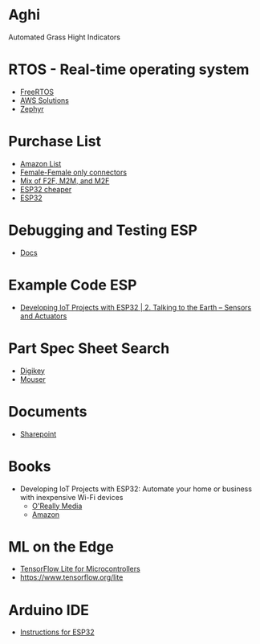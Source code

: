 # Aghi
Automated Grass Hight Indicators

# RTOS - Real-time operating system
* [FreeRTOS](https://docs.espressif.com/projects/esp-idf/en/latest/esp32/api-reference/system/freertos.html)
* [AWS Solutions](https://docs.aws.amazon.com/freertos/latest/userguide/getting_started_espressif.html)
* [Zephyr](https://docs.zephyrproject.org/latest/boards/xtensa/esp32/doc/index.html)


# Purchase List
* [Amazon List](https://www.amazon.com/hz/wishlist/dl/invite/2VP3z7k?ref_=wl_share)
* [Female-Female only connectors](https://www.amazon.com/EDGELEC-Breadboard-1pin-1pin-Connector-Multicolored/dp/B07GD1W1VL/)
* [Mix of F2F, M2M, and M2F](https://www.amazon.com/Elegoo-EL-CP-004-Multicolored-Breadboard-arduino/dp/B01EV70C78/)
* [ESP32 cheaper](https://www.amazon.com/Aokin-NodeMCU-32S-ESP-WROOM-32-Development-Microcontroller/dp/B08NW4JXFM/)
* [ESP32](https://www.amazon.com/HiLetgo-ESP-WROOM-32-Development-Microcontroller-Integrated/dp/B0718T232Z/) 

# Debugging and Testing ESP
* [Docs](https://docs.platformio.org/en/latest/tutorials/espressif32/espidf_debugging_unit_testing_analysis.html)

# Example Code ESP
* [Developing IoT Projects with ESP32 | 2. Talking to the Earth – Sensors and Actuators](https://www.youtube.com/watch?v=MyzWEJyz1Uc&list=PLeLcvrwLe187iw968S35Xf2P2NxsqEqBo&index=2)

# Part Spec Sheet Search
* [Digikey](https://www.digikey.com/)
* [Mouser](https://www.mouser.com/)

# Documents
* [Sharepoint](https://etsu365.sharepoint.com/sites/Aghi/Shared%20Documents/Forms/AllItems.aspx)

# Books
* Developing IoT Projects with ESP32: Automate your home or business with inexpensive Wi-Fi devices
  *  [O'Really Media](https://learning.oreilly.com/library/view/developing-iot-projects/9781838641160/)
  *  [Amazon](https://read.amazon.com/kp/embed?asin=B093CCWGDP&preview=newtab&linkCode=kpe&ref_=cm_sw_r_kb_dp_QTMQ2A0CBYC51EX1TF6G&tag=trimyard0f-20)

# ML on the Edge
* [TensorFlow Lite for Microcontrollers](https://www.tensorflow.org/lite/microcontrollers)
* https://www.tensorflow.org/lite 

# Arduino IDE
* [Instructions for ESP32](https://randomnerdtutorials.com/installing-the-esp32-board-in-arduino-ide-windows-instructions/)
